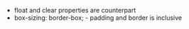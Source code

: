 * float and clear properties are counterpart
* box-sizing: border-box; - padding and border is inclusive